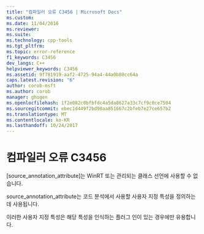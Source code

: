 ```yaml
---
title: "컴파일러 오류 C3456 | Microsoft Docs"
ms.custom: 
ms.date: 11/04/2016
ms.reviewer: 
ms.suite: 
ms.technology: cpp-tools
ms.tgt_pltfrm: 
ms.topic: error-reference
f1_keywords: C3456
dev_langs: C++
helpviewer_keywords: C3456
ms.assetid: 9f781919-aaf2-4725-94a4-44a0b80cc64a
caps.latest.revision: "6"
author: corob-msft
ms.author: corob
manager: ghogen
ms.openlocfilehash: 1f2e082c0bfbfdc4a5da8627a33c7cf9c0ce7504
ms.sourcegitcommit: ebec1d449f2bd98aa851667c2bfeb7e27ce657b2
ms.translationtype: MT
ms.contentlocale: ko-KR
ms.lasthandoff: 10/24/2017
---
```

# <a name="compiler-error-c3456"></a>컴파일러 오류 C3456
[source_annotation_attribute]는 WinRT 또는 관리되는 클래스 선언에 사용할 수 없습니다.  
  
 source_annotation_attribute는 코드 분석에서 사용할 사용자 지정 특성을 정의하는 데 사용됩니다.  
  
 이러한 사용자 지정 특성은 해당 특성을 인식하는 플러그 인이 있는 경우에만 유용합니다.